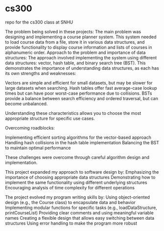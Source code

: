 # cs300
repo for the cs300 class at SNHU

The problem being solved in these projects:
The main problem was designing and implementing a course planner system. This system needed to load course data from a file, store it in various data structures, and provide functionality to display course information and lists of courses in alphanumeric order.
Approach to the problem and importance of data structures:
The approach involved implementing the system using different data structures: vector, hash table, and binary search tree (BST). This demonstrates the importance of understanding data structures, as each has its own strengths and weaknesses:


Vectors are simple and efficient for small datasets, but may be slower for large datasets when searching.
Hash tables offer fast average-case lookup times but can have poor worst-case performance due to collisions.
BSTs provide a balance between search efficiency and ordered traversal, but can become unbalanced.

Understanding these characteristics allows you to choose the most appropriate structure for specific use cases.

Overcoming roadblocks:

Implementing efficient sorting algorithms for the vector-based approach
Handling hash collisions in the hash table implementation
Balancing the BST to maintain optimal performance

These challenges were overcome through careful algorithm design and implementation.

This project expanded my approach to software design by:
Emphasizing the importance of choosing appropriate data structures
Demonstrating how to implement the same functionality using different underlying structures
Encouraging analysis of time complexity for different operations



The project evolved my program writing skills by:
Using object-oriented design (e.g., the Course class) to encapsulate data and behavior
Implementing modular functions for specific tasks (e.g., loadDataStructure, printCourseList)
Providing clear comments and using meaningful variable names
Creating a flexible design that allows easy switching between data structures
Using error handling to make the program more robust
